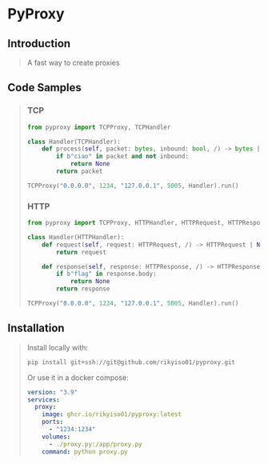 # PyProxy

## Introduction

> A fast way to create proxies

## Code Samples

> ### TCP
>
> ```python
> from pyproxy import TCPProxy, TCPHandler
> 
> class Handler(TCPHandler):
>     def process(self, packet: bytes, inbound: bool, /) -> bytes | None:
>         if b"ciao" in packet and not inbound:
>             return None
>         return packet
> 
> TCPProxy("0.0.0.0", 1234, "127.0.0.1", 5005, Handler).run()
> ```
>
> ### HTTP
>
> ```python
> from pyproxy import TCPProxy, HTTPHandler, HTTPRequest, HTTPResponse
> 
> class Handler(HTTPHandler):
>     def request(self, request: HTTPRequest, /) -> HTTPRequest | None:
>         return request
> 
>     def response(self, response: HTTPResponse, /) -> HTTPResponse | None:
>         if b"flag" in response.body:
>             return None
>         return response
> 
> TCPProxy("0.0.0.0", 1234, "127.0.0.1", 5005, Handler).run()
> ```
>
> 

## Installation

> Install locally with:
>
> ```bash
> pip install git+ssh://git@github.com/rikyiso01/pyproxy.git
> ```
>
> Or use it in a docker compose:
>
> ```yaml
> version: "3.9"
> services:
>   proxy:
>     image: ghcr.io/rikyiso01/pyproxy:latest
>     ports:
>       - "1234:1234"
>     volumes:
>       - ./proxy.py:/app/proxy.py
>     command: python proxy.py
> ```